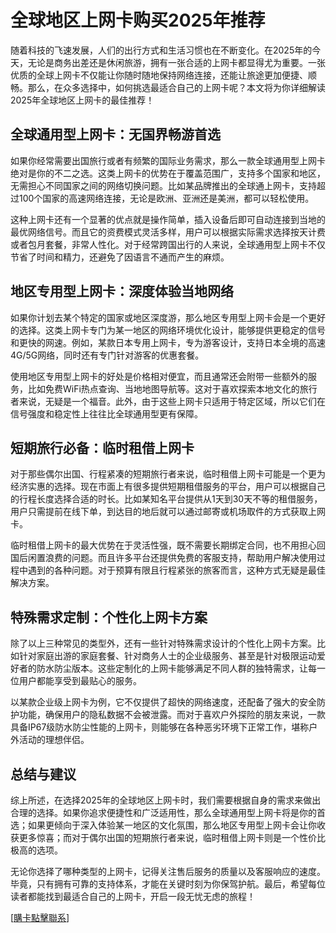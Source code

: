 # 全球地区上网卡购买2025年推荐

随着科技的飞速发展，人们的出行方式和生活习惯也在不断变化。在2025年的今天，无论是商务出差还是休闲旅游，拥有一张合适的上网卡都显得尤为重要。一张优质的全球上网卡不仅能让你随时随地保持网络连接，还能让旅途更加便捷、顺畅。那么，在众多选择中，如何挑选最适合自己的上网卡呢？本文将为你详细解读2025年全球地区上网卡的最佳推荐！

## 全球通用型上网卡：无国界畅游首选

如果你经常需要出国旅行或者有频繁的国际业务需求，那么一款全球通用型上网卡绝对是你的不二之选。这类上网卡的优势在于覆盖范围广，支持多个国家和地区，无需担心不同国家之间的网络切换问题。比如某品牌推出的全球通上网卡，支持超过100个国家的高速网络连接，无论是欧洲、亚洲还是美洲，都可以轻松使用。

这种上网卡还有一个显著的优点就是操作简单，插入设备后即可自动连接到当地的最优网络信号。而且它的资费模式灵活多样，用户可以根据实际需求选择按天计费或者包月套餐，非常人性化。对于经常跨国出行的人来说，全球通用型上网卡不仅节省了时间和精力，还避免了因语言不通而产生的麻烦。

## 地区专用型上网卡：深度体验当地网络

如果你计划去某个特定的国家或地区深度游，那么地区专用型上网卡会是一个更好的选择。这类上网卡专门为某一地区的网络环境优化设计，能够提供更稳定的信号和更快的网速。例如，某款日本专用上网卡，专为游客设计，支持日本全境的高速4G/5G网络，同时还有专门针对游客的优惠套餐。

使用地区专用型上网卡的好处是价格相对便宜，而且通常还会附带一些额外的服务，比如免费WiFi热点查询、当地地图导航等。这对于喜欢探索本地文化的旅行者来说，无疑是一个福音。此外，由于这些上网卡只适用于特定区域，所以它们在信号强度和稳定性上往往比全球通用型更有保障。

## 短期旅行必备：临时租借上网卡

对于那些偶尔出国、行程紧凑的短期旅行者来说，临时租借上网卡可能是一个更为经济实惠的选择。现在市面上有很多提供短期租借服务的平台，用户可以根据自己的行程长度选择合适的时长。比如某知名平台提供从1天到30天不等的租借服务，用户只需提前在线下单，到达目的地后就可以通过邮寄或机场取件的方式获取上网卡。

临时租借上网卡的最大优势在于灵活性强，既不需要长期绑定合同，也不用担心回国后闲置浪费的问题。而且许多平台还提供免费的客服支持，帮助用户解决使用过程中遇到的各种问题。对于预算有限且行程紧张的旅客而言，这种方式无疑是最佳解决方案。

## 特殊需求定制：个性化上网卡方案

除了以上三种常见的类型外，还有一些针对特殊需求设计的个性化上网卡方案。比如针对家庭出游的家庭套餐、针对商务人士的企业级服务、甚至是针对极限运动爱好者的防水防尘版本。这些定制化的上网卡能够满足不同人群的独特需求，让每一位用户都能享受到最贴心的服务。

以某款企业级上网卡为例，它不仅提供了超快的网络速度，还配备了强大的安全防护功能，确保用户的隐私数据不会被泄露。而对于喜欢户外探险的朋友来说，一款具备IP67级防水防尘性能的上网卡，则能够在各种恶劣环境下正常工作，堪称户外活动的理想伴侣。

## 总结与建议

综上所述，在选择2025年的全球地区上网卡时，我们需要根据自身的需求来做出合理的选择。如果你追求便捷性和广泛适用性，那么全球通用型上网卡将是你的首选；如果更倾向于深入体验某一地区的文化氛围，那么地区专用型上网卡会让你收获更多惊喜；而对于偶尔出国的短期旅行者来说，临时租借上网卡则是一个性价比极高的选项。

无论你选择了哪种类型的上网卡，记得关注售后服务的质量以及客服响应的速度。毕竟，只有拥有可靠的支持体系，才能在关键时刻为你保驾护航。最后，希望每位读者都能找到最适合自己的上网卡，开启一段无忧无虑的旅程！

[[購卡點擊聯系](https://t.me/s/esim1088)]